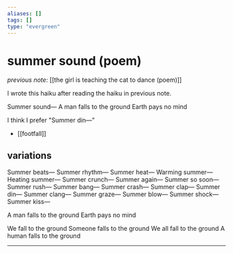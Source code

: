 ```yaml
---
aliases: []
tags: []
type: "evergreen"
---
```


# summer sound (poem)

_previous note:_ [[the girl is teaching the cat to dance (poem)]]

I wrote this haiku after reading the haiku in previous note.

Summer sound—
A man falls to the ground
Earth pays no mind

I think I prefer "Summer din—"

- [[footfall]]

## variations

Summer beats—
Summer rhythm—
Summer heat—
Warming summer—
Heating summer—
Summer crunch—
Summer again—
Summer so soon—
Summer rush—
Summer bang—
Summer crash—
Summer clap—
Summer din—
Summer clang—
Summer graze—
Summer blow—
Summer shock—
Summer kiss—

A man falls to the ground
Earth pays no mind

We fall to the ground
Someone falls to the ground
We all fall to the ground
A human falls to the ground


---





